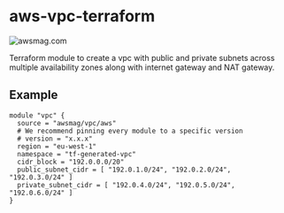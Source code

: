 # aws-vpc-terraform

![awsmag.com](https://awsmag.com/content/images/2022/08/AWSMAG.com-Banner-1.png)

Terraform module to create a vpc with public and private subnets across multiple availability zones along with internet gateway and NAT gateway.

## Example

```hcl
module "vpc" {
  source = "awsmag/vpc/aws"
  # We recommend pinning every module to a specific version
  # version = "x.x.x"
  region = "eu-west-1"
  namespace = "tf-generated-vpc"
  cidr_block = "192.0.0.0/20"
  public_subnet_cidr = [ "192.0.1.0/24", "192.0.2.0/24", "192.0.3.0/24" ]
  private_subnet_cidr = [ "192.0.4.0/24", "192.0.5.0/24", "192.0.6.0/24" ]
}
```


